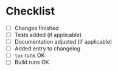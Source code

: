 <!---
Thank you for your contribution! Please use the checklist below to ensure
everything is ready for review.
-->

# Checklist

- [ ] Changes finished
- [ ] Tests added (if applicable)
- [ ] Documentation adjusted (if applicable)
- [ ] Added entry to changelog
- [ ] `tox` runs OK
- [ ] Build runs OK
